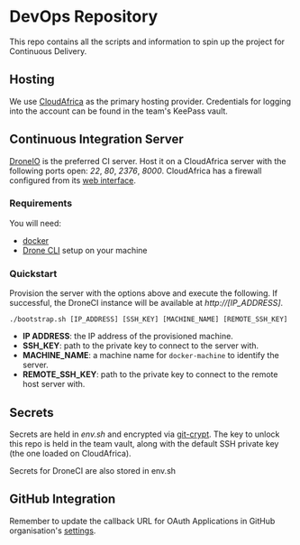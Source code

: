 # DevOps Repository

This repo contains all the scripts and information to spin up
the project for Continuous Delivery.

## Hosting

We use [CloudAfrica](https://www.cloudafrica.net/) as the primary
hosting provider. Credentials for logging into the account can be found in the team's KeePass vault.

## Continuous Integration Server

[DroneIO](https://github.com/drone/drone) is the preferred CI server.
Host it on a CloudAfrica server with the following ports open: _22_, _80_,
_2376_, _8000_. CloudAfrica has a firewall configured from its [web interface](https://www.cloudafrica.net/firewall).

### Requirements
You will need:
 + [docker](https://www.docker.com/products/docker)
 + [Drone CLI](http://readme.drone.io/0.5/install/cli/) setup on your machine

### Quickstart

Provision the server with the options above and execute the following.
If successful, the DroneCI instance will be available at _http://[IP_ADDRESS]_.

```
./bootstrap.sh [IP_ADDRESS] [SSH_KEY] [MACHINE_NAME] [REMOTE_SSH_KEY]
```

+ **IP ADDRESS**: the IP address of the provisioned machine.
+ **SSH_KEY**: path to the private key to connect to the server with.
+ **MACHINE_NAME**: a machine name for `docker-machine` to identify the server.
+ **REMOTE_SSH_KEY**: path to the private key to connect to the remote host server with.

## Secrets

Secrets are held in _env.sh_ and encrypted via [git-crypt](https://www.agwa.name/projects/git-crypt/).
The key to unlock this repo is held in the team vault, along with the default SSH private key (the one loaded on CloudAfrica).

Secrets for DroneCI are also stored in env.sh

## GitHub Integration

Remember to update the callback URL for OAuth Applications in GitHub organisation's
[settings](https://github.com/organizations/the-mast/settings/applications/476918).
